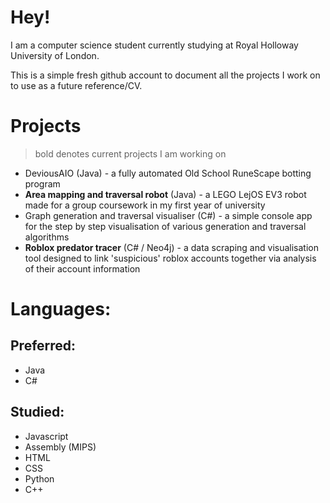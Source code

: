 # Hey!
I am a computer science student currently studying at Royal Holloway University of London.

This is a simple fresh github account to document all the projects I work on to use as a future reference/CV.

# Projects
> bold denotes current projects I am working on
 - DeviousAIO (Java) - a fully automated Old School RuneScape botting program
 - **Area mapping and traversal robot** (Java) - a LEGO LejOS EV3 robot made for a group coursework in my first year of university
 - Graph generation and traversal visualiser (C#) - a simple console app for the step by step visualisation of various generation and traversal algorithms
 - **Roblox predator tracer** (C# / Neo4j) - a data scraping and visualisation tool designed to link 'suspicious' roblox accounts together via analysis of their account information

# Languages:
## Preferred:
 - Java
 - C#

## Studied:
 - Javascript
 - Assembly (MIPS)
 - HTML
 - CSS
 - Python
 - C++
